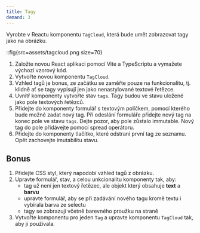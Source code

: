 ```yaml
---
title: Tagy
demand: 3
---
```


Vyrobte v Reactu komponentu `TagCloud`, která bude umět zobrazovat tagy jako na obrázku.

::fig{src=assets/tagcloud.png size=70}

1. Založte novou React aplikaci pomocí Vite a TypeScriptu a vymažete výchozí vzorový kód.
1. Vytvořte novou komponentu `TagCloud`.
1. Vzhled tagů je bonus, ze začátku se zaměřte pouze na funkcionalitu, tj. klidně ať se tagy vypisují jen jako nenastylované textové řetězce.
1. Uvnitř komponenty vytvořte stav `tags`. Tagy budou ve stavu uložené jako pole textových řetězců.
1. Přidejte do komponenty formulář s textovým políčkem, pomocí kterého bude možné zadat nový tag. Při odeslání formuláře přidejte nový tag na konec pole ve stavu `tags`. Dejte pozor, aby pole zůstalo immutable. Nový tag do pole přidávejte pomocí spread operátoru.
1. Přidejte do komponenty tlačítko, které odstraní první tag ze seznamu. Opět zachovejte imutabilitu stavu.

## Bonus

1. Přidejte CSS styl, který napodobí vzhled tagů z obrázku.
1. Upravte formulář, stav, a celou unkcionalitu komponenty tak, aby:
   - tag už není jen textový řetězec, ale objekt který obsahuje **text** a **barvu**
   - upravte formulář, aby se při zadávání nového tagu kromě textu i vybírala barva ze selectu
   - tagy se zobrazují včetně barevného proužku na straně
1. Vytvořte komponentu pro jeden `Tag` a upravte komponentu `TagCloud` tak, aby ji používala.
